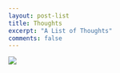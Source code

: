 ```yaml
---
layout: post-list
title: Thoughts
excerpt: "A List of Thoughts"
comments: false
---
```

<img src="{{site.url}}/assets/img/titles/thoughts.png"/>
